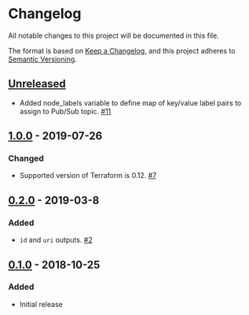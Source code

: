# Changelog

All notable changes to this project will be documented in this file.

The format is based on
[Keep a Changelog](https://keepachangelog.com/en/1.0.0/),
and this project adheres to
[Semantic Versioning](https://semver.org/spec/v2.0.0.html).

## [Unreleased]

- Added node_labels variable to define map of key/value label pairs to assign to Pub/Sub topic. [#11]

## [1.0.0] - 2019-07-26

### Changed

- Supported version of Terraform is 0.12. [#7]

## [0.2.0] - 2019-03-8

### Added

- `id` and `uri` outputs. [#2]

## [0.1.0] - 2018-10-25

### Added

- Initial release

[Unreleased]: https://github.com/terraform-google-modules/terraform-google-pubsub/compare/v1.0.0...HEAD
[1.0.0]: https://github.com/terraform-google-modules/terraform-google-pubsub/compare/v0.2.0...v1.0.0
[0.2.0]: https://github.com/terraform-google-modules/terraform-google-pubsub/compare/v0.1.0...v0.2.0
[0.1.0]: https://github.com/terraform-google-modules/terraform-google-pubsub/releases/tag/v0.1.0

[#7]: https://github.com/terraform-google-modules/terraform-google-pubsub/pull/7
[#2]: https://github.com/terraform-google-modules/terraform-google-pubsub/pull/2
[#11]: https://github.com/terraform-google-modules/terraform-google-pubsub/pull/11